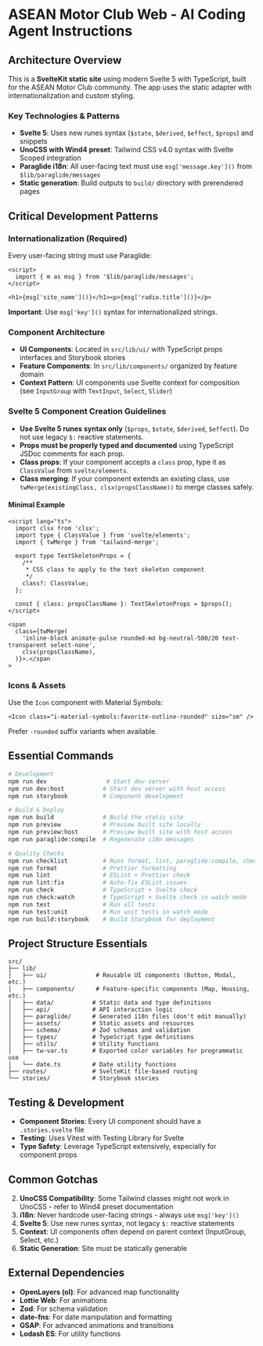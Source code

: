 # ASEAN Motor Club Web - AI Coding Agent Instructions

## Architecture Overview

This is a **SvelteKit static site** using modern Svelte 5 with TypeScript, built for the ASEAN Motor Club community. The app uses the static adapter with internationalization and custom styling.

### Key Technologies & Patterns

- **Svelte 5**: Uses new runes syntax (`$state`, `$derived`, `$effect`, `$props`) and snippets
- **UnoCSS with Wind4 preset**: Tailwind CSS v4.0 syntax with Svelte Scoped integration
- **Paraglide i18n**: All user-facing text must use `msg['message.key']()` from `$lib/paraglide/messages`
- **Static generation**: Build outputs to `build/` directory with prerendered pages

## Critical Development Patterns

### Internationalization (Required)

Every user-facing string must use Paraglide:

```svelte
<script>
  import { m as msg } from '$lib/paraglide/messages';
</script>

<h1>{msg['site_name']()}</h1><p>{msg['radio.title']()}</p>
```

**Important**: Use `msg['key']()` syntax for internationalized strings.

### Component Architecture

- **UI Components**: Located in `src/lib/ui/` with TypeScript props interfaces and Storybook stories
- **Feature Components**: In `src/lib/components/` organized by feature domain
- **Context Pattern**: UI components use Svelte context for composition (see `InputGroup` with `TextInput`, `Select`, `Slider`)

### Svelte 5 Component Creation Guidelines

- **Use Svelte 5 runes syntax only** (`$props`, `$state`, `$derived`, `$effect`). Do not use legacy `$:` reactive statements.
- **Props must be properly typed and documented** using TypeScript JSDoc comments for each prop.
- **Class props**: If your component accepts a `class` prop, type it as `ClassValue` from `svelte/elements`.
- **Class merging**: If your component extends an existing class, use `twMerge(existingClass, clsx(propsClassName))` to merge classes safely.

#### Minimal Example

```svelte
<script lang="ts">
  import clsx from 'clsx';
  import type { ClassValue } from 'svelte/elements';
  import { twMerge } from 'tailwind-merge';

  export type TextSkeletonProps = {
    /**
     * CSS class to apply to the text skeleton component
     */
    class?: ClassValue;
  };

  const { class: propsClassName }: TextSkeletonProps = $props();
</script>

<span
  class={twMerge(
    'inline-block animate-pulse rounded-md bg-neutral-500/20 text-transparent select-none',
    clsx(propsClassName),
  )}>.</span
>
```

### Icons & Assets

Use the `Icon` component with Material Symbols:

```svelte
<Icon class="i-material-symbols:favorite-outline-rounded" size="sm" />
```

Prefer `-rounded` suffix variants when available.

## Essential Commands

```bash
# Development
npm run dev                 # Start dev server
npm run dev:host           # Start dev server with host access
npm run storybook          # Component development

# Build & Deploy
npm run build              # Build the static site
npm run preview            # Preview built site locally
npm run preview:host       # Preview built site with host access
npm run paraglide:compile  # Regenerate i18n messages

# Quality Checks
npm run checklist          # Runs format, lint, paraglide:compile, check, test
npm run format             # Prettier formatting
npm run lint               # ESLint + Prettier check
npm run lint:fix           # Auto-fix ESLint issues
npm run check              # TypeScript + Svelte check
npm run check:watch        # TypeScript + Svelte check in watch mode
npm run test               # Run all tests
npm run test:unit          # Run unit tests in watch mode
npm run build:storybook    # Build Storybook for deployment
```

## Project Structure Essentials

```
src/
├── lib/
│   ├── ui/              # Reusable UI components (Button, Modal, etc.)
│   ├── components/      # Feature-specific components (Map, Housing, etc.)
│   ├── data/           # Static data and type definitions
│   ├── api/            # API interaction logic
│   ├── paraglide/      # Generated i18n files (don't edit manually)
│   ├── assets/         # Static assets and resources
│   ├── schema/         # Zod schemas and validation
│   ├── types/          # TypeScript type definitions
│   ├── utils/          # Utility functions
│   ├── tw-var.ts       # Exported color variables for programmatic use
│   └── date.ts         # Date utility functions
├── routes/             # SvelteKit file-based routing
└── stories/            # Storybook stories
```

## Testing & Development

- **Component Stories**: Every UI component should have a `.stories.svelte` file
- **Testing**: Uses Vitest with Testing Library for Svelte
- **Type Safety**: Leverage TypeScript extensively, especially for component props

## Common Gotchas

2. **UnoCSS Compatibility**: Some Tailwind classes might not work in UnoCSS - refer to Wind4 preset documentation
3. **i18n**: Never hardcode user-facing strings - always use `msg['key']()`
4. **Svelte 5**: Use new runes syntax, not legacy `$:` reactive statements
5. **Context**: UI components often depend on parent context (InputGroup, Select, etc.)
6. **Static Generation**: Site must be statically generable

## External Dependencies

- **OpenLayers (ol)**: For advanced map functionality
- **Lottie Web**: For animations
- **Zod**: For schema validation
- **date-fns**: For date manipulation and formatting
- **GSAP**: For advanced animations and transitions
- **Lodash ES**: For utility functions
